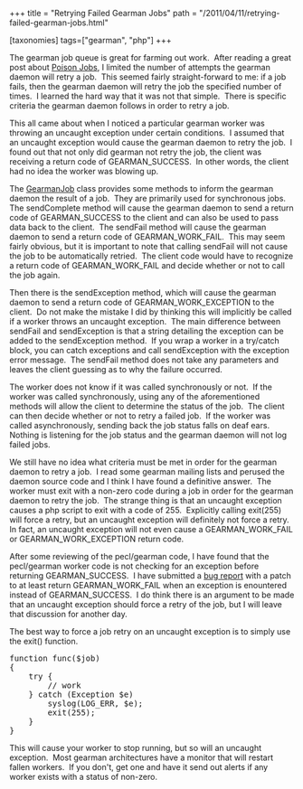 +++
title = "Retrying Failed Gearman Jobs"
path = "/2011/04/11/retrying-failed-gearman-jobs.html"

[taxonomies]
tags=["gearman", "php"]
+++

The gearman job queue is great for farming out work.  After reading a great post about <a title="Gearman and Poison Messages/Jobs" href="http://endertech.blogspot.com/2009/10/gearman-and-poison-messages-or-jobs.html" target="_blank">Poison Jobs</a>, I limited the number of attempts the gearman daemon will retry a job.  This seemed fairly straight-forward to me: if a job fails, then the gearman daemon will retry the job the specified number of times.  I learned the hard way that it was not that simple.  There is specific criteria the gearman daemon follows in order to retry a job.

<!-- more -->

This all came about when I noticed a particular gearman worker was throwing an uncaught exception under certain conditions.  I assumed that an uncaught exception would cause the gearman daemon to retry the job.  I found out that not only did gearman not retry the job, the client was receiving a return code of GEARMAN_SUCCESS.  In other words, the client had no idea the worker was blowing up.

The <a title="The GearmanJob class" href="http://no.php.net/manual/en/class.gearmanjob.php" target="_blank">GearmanJob</a> class provides some methods to inform the gearman daemon the result of a job.  They are primarily used for synchronous jobs.  The sendComplete method will cause the gearman daemon to send a return code of GEARMAN_SUCCESS to the client and can also be used to pass data back to the client.  The sendFail method will cause the gearman daemon to send a return code of GEARMAN_WORK_FAIL.  This may seem fairly obvious, but it is important to note that calling sendFail will not cause the job to be automatically retried.  The client code would have to recognize a return code of GEARMAN_WORK_FAIL and decide whether or not to call the job again.

Then there is the sendException method, which will cause the gearman daemon to send a return code of GEARMAN_WORK_EXCEPTION to the client.  Do not make the mistake I did by thinking this will implicitly be called if a worker throws an uncaught exception.  The main difference between sendFail and sendException is that a string detailing the exception can be added to the sendException method.  If you wrap a worker in a try/catch block, you can catch exceptions and call sendException with the exception error message.  The sendFail method does not take any parameters and leaves the client guessing as to why the failure occurred.

The worker does not know if it was called synchronously or not.  If the worker was called synchronously, using any of the aforementioned methods will allow the client to determine the status of the job.  The client can then decide whether or not to retry a failed job.  If the worker was called asynchronously, sending back the job status falls on deaf ears.  Nothing is listening for the job status and the gearman daemon will not log failed jobs.

We still have no idea what criteria must be met in order for the gearman daemon to retry a job.  I read some gearman mailing lists and perused the daemon source code and I think I have found a definitive answer.  The worker must exit with a non-zero code during a job in order for the gearman daemon to retry the job.  The strange thing is that an uncaught exception causes a php script to exit with a code of 255.  Explicitly calling exit(255) will force a retry, but an uncaught exception will definitely not force a retry.  In fact, an uncaught exception will not even cause a GEARMAN_WORK_FAIL or GEARMAN_WORK_EXCEPTION return code.

After some reviewing of the pecl/gearman code, I have found that the pecl/gearman worker code is not checking for an exception before returning GEARMAN_SUCCESS.  I have submitted a <a title="Bug #22636 	Uncaught worker exception sends back GEARMAN_SUCCESS return code." href="http://pecl.php.net/bugs/bug.php?id=22636" target="_blank">bug report</a> with a patch to at least return GEARMAN_WORK_FAIL when an exception is enountered instead of GEARMAN_SUCCESS.  I do think there is an argument to be made that an uncaught exception should force a retry of the job, but I will leave that discussion for another day.

The best way to force a job retry on an uncaught exception is to simply use the exit() function.

<pre lang="php">
function func($job)
{
    try {
        // work
    } catch (Exception $e)
        syslog(LOG_ERR, $e);
        exit(255);
    }
}
</pre>

This will cause your worker to stop running, but so will an uncaught exception.  Most gearman architectures have a monitor that will restart fallen workers.  If you don't, get one and have it send out alerts if any worker exists with a status of non-zero.
